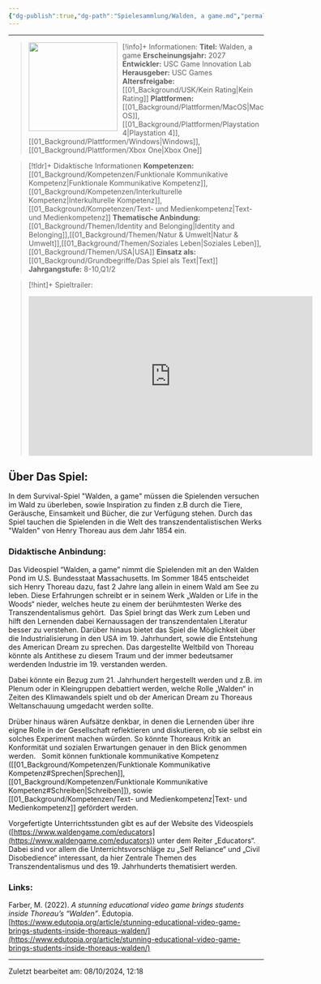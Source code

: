 ```yaml
---
{"dg-publish":true,"dg-path":"Spielesammlung/Walden, a game.md","permalink":"/spielesammlung/walden-a-game/","noteIcon":"1"}
---
```


---
>[!info]+ Informationen:
><img src="https://shared.akamai.steamstatic.com/store_item_assets/steam/apps/1011700/capsule_616x353.jpg?t=1655960313" style="float:left;height:175px;padding-right:10px">**Titel:** Walden, a game
>**Erscheinungsjahr:** 2027
>**Entwickler:** USC Game Innovation Lab
>**Herausgeber:** USC Games
>**Altersfreigabe:** [[01_Background/USK/Kein Rating\|Kein Rating]]
>**Plattformen:** [[01_Background/Plattformen/MacOS\|MacOS]],[[01_Background/Plattformen/Playstation 4\|Playstation 4]],[[01_Background/Plattformen/Windows\|Windows]],[[01_Background/Plattformen/Xbox One\|Xbox One]]

>[!tldr]+ Didaktische Informationen
>**Kompetenzen:** [[01_Background/Kompetenzen/Funktionale Kommunikative Kompetenz\|Funktionale Kommunikative Kompetenz]],[[01_Background/Kompetenzen/Interkulturelle Kompetenz\|Interkulturelle Kompetenz]],[[01_Background/Kompetenzen/Text- und Medienkompetenz\|Text- und Medienkompetenz]]
>**Thematische Anbindung:** [[01_Background/Themen/Identity and Belonging\|Identity and Belonging]],[[01_Background/Themen/Natur & Umwelt\|Natur & Umwelt]],[[01_Background/Themen/Soziales Leben\|Soziales Leben]],[[01_Background/Themen/USA\|USA]]
>**Einsatz als:** [[01_Background/Grundbegriffe/Das Spiel als Text\|Text]]
>**Jahrgangstufe:** 8-10,Q1/2

>[!hint]+ Spieltrailer:
><iframe width="560" height="315" src="https://www.youtube.com/embed/OEJ_59hVPgw?si=4KMwPazdIqk3t6LI" title="YouTube video player" frameborder="0" allow="accelerometer; autoplay; clipboard-write; encrypted-media; gyroscope; picture-in-picture; web-share" referrerpolicy="strict-origin-when-cross-origin" allowfullscreen></iframe>


## Über Das Spiel:
In dem Survival-Spiel "Walden, a game" müssen die Spielenden versuchen im Wald zu überleben, sowie Inspiration zu finden z.B durch die Tiere, Geräusche, Einsamkeit und Bücher, die zur Verfügung stehen. Durch das Spiel tauchen die Spielenden in die Welt des transzendentalistischen Werks "Walden" von Henry Thoreau aus dem Jahr 1854 ein. 
### Didaktische Anbindung:
Das Videospiel “Walden, a game” nimmt die Spielenden mit an den Walden Pond im U.S. Bundesstaat Massachusetts. Im Sommer 1845 entscheidet sich Henry Thoreau dazu, fast 2 Jahre lang allein in einem Wald am See zu leben. Diese Erfahrungen schreibt er in seinem Werk „Walden or Life in the Woods“ nieder, welches heute zu einem der berühmtesten Werke des Transzendentalismus gehört.  Das Spiel bringt das Werk zum Leben und hilft den Lernenden dabei Kernaussagen der transzendentalen Literatur besser zu verstehen. Darüber hinaus bietet das Spiel die Möglichkeit über die Industrialisierung in den USA im 19. Jahrhundert, sowie die Entstehung des American Dream zu sprechen. Das dargestellte Weltbild von Thoreau könnte als Antithese zu diesem Traum und der immer bedeutsamer werdenden Industrie im 19. verstanden werden.

Dabei könnte ein Bezug zum 21. Jahrhundert hergestellt werden und z.B. im Plenum oder in Kleingruppen debattiert werden, welche Rolle „Walden“ in Zeiten des Klimawandels spielt und ob der American Dream zu Thoreaus Weltanschauung umgedacht werden sollte.

Drüber hinaus wären Aufsätze denkbar, in denen die Lernenden über ihre eigne Rolle in der Gesellschaft reflektieren und diskutieren, ob sie selbst ein solches Experiment machen würden. So könnte Thoreaus Kritik an Konformität und sozialen Erwartungen genauer in den Blick genommen werden.  
Somit können funktionale kommunikative Kompetenz ([[01_Background/Kompetenzen/Funktionale Kommunikative Kompetenz#Sprechen\|Sprechen]], [[01_Background/Kompetenzen/Funktionale Kommunikative Kompetenz#Schreiben\|Schreiben]]), sowie [[01_Background/Kompetenzen/Text- und Medienkompetenz\|Text- und Medienkompetenz]] gefördert werden.

Vorgefertigte Unterrichtsstunden gibt es auf der Website des Videospiels ([https://www.waldengame.com/educators](https://www.waldengame.com/educators)) unter dem Reiter „Educators“. Dabei sind vor allem die Unterrichtsvorschläge zu „Self Reliance“ und „Civil Disobedience“ interessant, da hier Zentrale Themen des Transzendentalismus und des 19. Jahrhunderts thematisiert werden.
### Links:
Farber, M. (2022). _A stunning educational video game brings students inside Thoreau’s “Walden”_. Edutopia. [https://www.edutopia.org/article/stunning-educational-video-game-brings-students-inside-thoreaus-walden/](https://www.edutopia.org/article/stunning-educational-video-game-brings-students-inside-thoreaus-walden/) 


---
Zuletzt bearbeitet am: 08/10/2024, 12:18